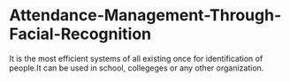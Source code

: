 # Attendance-Management-Through-Facial-Recognition
It is the most efficient systems of all existing once for identification of people.It can be used in school, collegeges or any other organization. 

